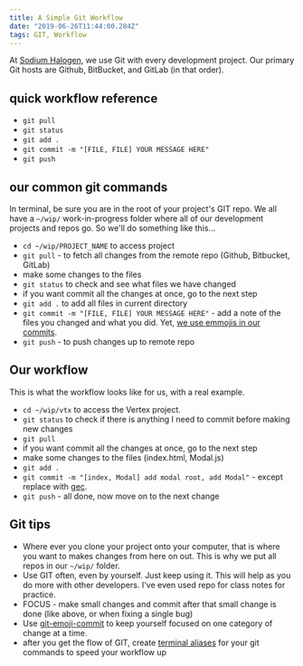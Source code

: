 ```yaml
---
title: A Simple Git Workflow
date: "2019-06-26T11:44:00.284Z"
tags: GIT, Workflow
---
```


At [Sodium Halogen](http://sodiumhalogen.com?ref=chancesmithio-blog), we use Git with every development project. Our primary Git hosts are Github, BitBucket, and GitLab (in that order).

## quick workflow reference

- `git pull`
- `git status`
- `git add .`
- `git commit -m "[FILE, FILE] YOUR MESSAGE HERE"`
- `git push`

## our common git commands

In terminal, be sure you are in the root of your project's GIT repo. We all have a `~/wip/` work-in-progress folder where all of our development projects and repos go. So we'll do something like this...

- `cd ~/wip/PROJECT_NAME` to access project
- `git pull` - to fetch all changes from the remote repo (Github, Bitbucket, GitLab)
- make some changes to the files
- `git status` to check and see what files we have changed
- if you want commit all the changes at once, go to the next step
- `git add .` to add all files in current directory
- `git commit -m "[FILE, FILE] YOUR MESSAGE HERE"` - add a note of the files you changed and what you did. Yet, [we use emmojis in our commits](https://github.com/sodiumhalogenteam/git-emoji-commit#readme).
- `git push` - to push changes up to remote repo

## Our workflow

This is what the workflow looks like for us, with a real example.

- `cd ~/wip/vtx` to access the Vertex project.
- `git status` to check if there is anything I need to commit before making new changes
- `git pull`
- if you want commit all the changes at once, go to the next step
- make some changes to the files (index.html, Modal.js)
- `git add .`
- `git commit -m "[index, Modal] add modal root, add Modal"` - except replace with [gec](https://github.com/sodiumhalogenteam/git-emoji-commit#readme).
- `git push` - all done, now move on to the next change

## Git tips

- Where ever you clone your project onto your computer, that is where you want to makes changes from here on out. This is why we put all repos in our `~/wip/` folder.
- Use GIT often, even by yourself. Just keep using it. This will help as you do more with other developers. I've even used repo for class notes for practice.
- FOCUS - make small changes and commit after that small change is done (like above, or when fixing a single bug)
- Use [git-emoji-commit](https://github.com/sodiumhalogenteam/git-emoji-commit#readme) to keep yourself focused on one category of change at a time.
- after you get the flow of GIT, create [terminal aliases](https://github.com/sodiumhalogenteam/setup-mac/blob/master/.zshrc#L118) for your git commands to speed your workflow up
